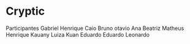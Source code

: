# Cryptic
Participantes
Gabriel Henrique
Caio
Bruno otavio
Ana Beatriz
Matheus Henrique
Kauany Luiza
Kuan Eduardo
Eduardo
Leonardo
